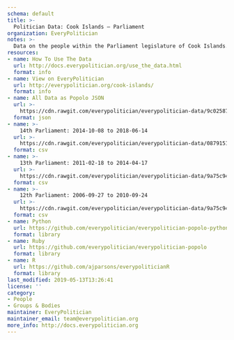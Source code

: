 ```yaml
---
schema: default
title: >-
  Politician Data: Cook Islands — Parliament
organization: EveryPolitician
notes: >-
  Data on the people within the Parliament legislature of Cook Islands.
resources:
- name: How To Use The Data
  url: http://docs.everypolitician.org/use_the_data.html
  format: info
- name: View on EveryPolitician
  url: http://everypolitician.org/cook-islands/
  format: info
- name: All Data as Popolo JSON
  url: >-
    https://cdn.rawgit.com/everypolitician/everypolitician-data/9c025873f710bff547fe2cd24e49d53d74c4dd79/data/Cook_Islands/Parliament/ep-popolo-v1.0.json
  format: json
- name: >-
    14th Parliament: 2014-10-08 to 2018-06-14
  url: >-
    https://cdn.rawgit.com/everypolitician/everypolitician-data/0879151a7ffb7a7eab5d07dbd7a8d25f89e6871b/data/Cook_Islands/Parliament/term-14.csv
  format: csv
- name: >-
    13th Parliament: 2011-02-18 to 2014-04-17
  url: >-
    https://cdn.rawgit.com/everypolitician/everypolitician-data/9a75c94fb3f01a45e5616242dec9743ba96f137f/data/Cook_Islands/Parliament/term-13.csv
  format: csv
- name: >-
    12th Parliament: 2006-09-27 to 2010-09-24
  url: >-
    https://cdn.rawgit.com/everypolitician/everypolitician-data/9a75c94fb3f01a45e5616242dec9743ba96f137f/data/Cook_Islands/Parliament/term-12.csv
  format: csv
- name: Python
  url: https://github.com/everypolitician/everypolitician-popolo-python
  format: library
- name: Ruby
  url: https://github.com/everypolitician/everypolitician-popolo
  format: library
- name: R
  url: https://github.com/ajparsons/everypoliticianR
  format: library
last_modified: 2019-05-13T13:26:41
license: ''
category:
- People
- Groups & Bodies
maintainer: EveryPolitician
maintainer_email: team@everypolitician.org
more_info: http://docs.everypolitician.org
---
```

